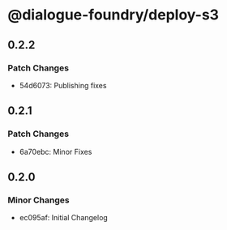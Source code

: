# @dialogue-foundry/deploy-s3

## 0.2.2

### Patch Changes

- 54d6073: Publishing fixes

## 0.2.1

### Patch Changes

- 6a70ebc: Minor Fixes

## 0.2.0

### Minor Changes

- ec095af: Initial Changelog
